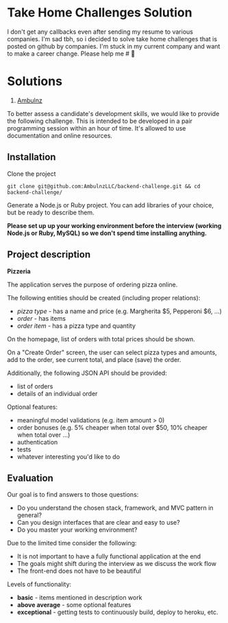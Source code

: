 # Take Home Challenges Solution

I don't get any callbacks even after sending my resume to various companies. I'm sad tbh, so i decided to solve take home challenges that is posted on github by companies. I'm stuck in my current company and want to make a career change. Please help me # 🙇

# Solutions

 1. [Ambulnz](https://github.com/AmbulnzLLC/backend-challenge)

To better assess a candidate's development skills, we would like to provide the following challenge. This is intended to be developed in a pair programming session within an hour of time. It's allowed to use documentation and online resources.

 ## Installation

Clone the project
```
git clone git@github.com:AmbulnzLLC/backend-challenge.git && cd backend-challenge/
```
Generate a Node.js or Ruby project. You can add libraries of your choice, but be ready to describe them.

**Please set up up your working environment before the interview (working Node.js or Ruby, MySQL) so we don't spend time installing anything.**

## Project description

**Pizzeria**

The application serves the purpose of ordering pizza online.

The following entities should be created (including proper relations):

-   _pizza type_  - has a name and price (e.g. Margherita $5, Pepperoni $6, ...)
-   _order_  - has items
-   _order item_  - has a pizza type and quantity

On the homepage, list of orders with total prices should be shown.

On a "Create Order" screen, the user can select pizza types and amounts, add to the order, see current total, and place (save) the order.

Additionally, the following JSON API should be provided:

-   list of orders
-   details of an individual order

Optional features:

-   meaningful model validations (e.g. item amount > 0)
-   order bonuses (e.g. 5% cheaper when total over $50, 10% cheaper when total over ...)
-   authentication
-   tests
-   whatever interesting you'd like to do

## Evaluation

Our goal is to find answers to those questions:

-   Do you understand the chosen stack, framework, and MVC pattern in general?
-   Can you design interfaces that are clear and easy to use?
-   Do you master your working environment?

Due to the limited time consider the following:

-   It is not important to have a fully functional application at the end
-   The goals might shift during the interview as we discuss the work flow
-   The front-end does not have to be beautiful

Levels of functionality:

-   **basic**  - items mentioned in description work
-   **above average**  - some optional features
-   **exceptional**  - getting tests to continuously build, deploy to heroku, etc.
